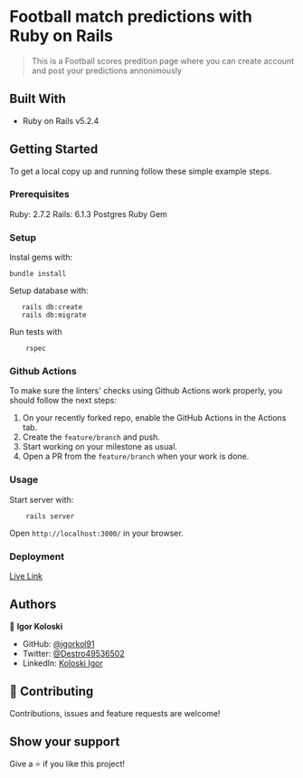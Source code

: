 # Football match predictions with Ruby on Rails

> This is a Football scores predition page where you can create account and post your predictions annonimously

## Built With

- Ruby on Rails v5.2.4

## Getting Started

To get a local copy up and running follow these simple example steps.

### Prerequisites

Ruby: 2.7.2
Rails: 6.1.3
Postgres Ruby Gem

### Setup

Instal gems with:

```
bundle install
```

Setup database with:

```
   rails db:create
   rails db:migrate
```

Run tests with

```
    rspec
```

### Github Actions

To make sure the linters' checks using Github Actions work properly, you should follow the next steps:

1. On your recently forked repo, enable the GitHub Actions in the Actions tab.
2. Create the `feature/branch` and push.
3. Start working on your milestone as usual.
4. Open a PR from the `feature/branch` when your work is done.


### Usage

Start server with:

```
    rails server
```

Open `http://localhost:3000/` in your browser.

### Deployment

[Live Link](https://vast-reef-22524.herokuapp.com)

## Authors

👤 **Igor Koloski**

- GitHub: [@igorkol91](https://github.com/igorkol91)
- Twitter: [@Destro49536502](https://twitter.com/Destro49536502)
- LinkedIn: [Koloski Igor](https://www.linkedin.com/in/igor-koloski-a754aa208/)

## 🤝 Contributing

Contributions, issues and feature requests are welcome!

## Show your support

Give a ⭐️ if you like this project!

